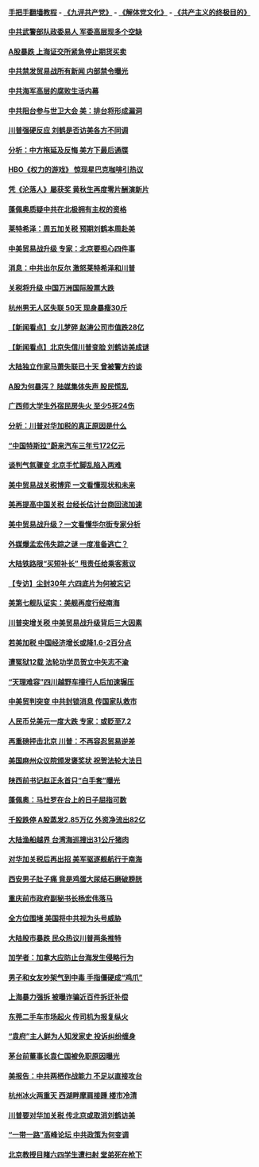 #### [手把手翻墙教程](https://github.com/gfw-breaker/guides/wiki) -  [《九评共产党》](https://github.com/gfw-breaker/9ping.md?t=05070636) - [《解体党文化》](https://github.com/gfw-breaker/jtdwh.md?t=05070636) - [《共产主义的终极目的》](https://github.com/gfw-breaker/gczydzjmd.md?t=05070636)

#### [中共武警部队政委易人 军委高层现多个空缺](../pages/nsc413/n11238754.md?t=05070636) 

#### [A股暴跌 上海证交所紧急停止期货买卖](../pages/nsc413/n11238689.md?t=05070636) 

#### [中共禁发贸易战所有新闻 内部禁令曝光](../pages/nsc413/n11238920.md?t=05070636) 

#### [中共海军高层的腐败生活内幕](../pages/nsc413/n11238722.md?t=05070636) 


#### [中共阻台参与世卫大会 美：排台将形成漏洞](../pages/nsc413/n11238837.md?t=05070636) 

#### [川普强硬反应 刘鹤是否访美各方不同调](../pages/nsc413/n11238024.md?t=05070636) 

#### [分析：中方拖延及反悔 美方下最后通牒](../pages/nsc413/n11238648.md?t=05070636) 

#### [HBO《权力的游戏》 惊现星巴克咖啡引热议](../pages/nsc413/n11238256.md?t=05070636) 

#### [凭《沦落人》屡获奖 黄秋生再度零片酬演新片](../pages/nsc413/n11238092.md?t=05070636) 

#### [蓬佩奥质疑中共在北极拥有主权的资格](../pages/nsc413/n11238516.md?t=05070636) 

#### [莱特希泽：周五加关税 预期刘鹤本周赴美](../pages/nsc413/n11238550.md?t=05070636) 

#### [中美贸易战升级 专家：北京要担心四件事](../pages/nsc413/n11238515.md?t=05070636) 

#### [消息：中共出尔反尔 激怒莱特希泽和川普](../pages/nsc413/n11238266.md?t=05070636) 

#### [关税将升级 中国万洲国际股票大跌](../pages/nsc413/n11238337.md?t=05070636) 

#### [杭州男无人区失联 50天 现身暴瘦30斤](../pages/nsc413/n11238273.md?t=05070636) 

#### [【新闻看点】女儿梦碎 赵涛公司市值跌28亿](../pages/nsc413/n11238158.md?t=05070636) 

#### [【新闻看点】北京失信川普变脸 刘鹤访美成谜](../pages/nsc413/n11237931.md?t=05070636) 

#### [大陆独立作家马萧失联已十天 曾被警方约谈](../pages/nsc413/n11238371.md?t=05070636) 

#### [A股为何暴泻？ 陆媒集体失声 股民慌乱](../pages/nsc413/n11237917.md?t=05070636) 

#### [广西师大学生外宿民房失火 至少5死24伤](../pages/nsc413/n11238312.md?t=05070636) 

#### [分析：川普对华加税的真正原因是什么](../pages/nsc413/n11238151.md?t=05070636) 

#### [“中国特斯拉”蔚来汽车三年亏172亿元](../pages/nsc413/n11238106.md?t=05070636) 

#### [谈判气氛骤变 北京手忙脚乱陷入两难](../pages/nsc413/n11238171.md?t=05070636) 

#### [美中贸易战关税博弈 一文看懂现状和未来](../pages/nsc413/n11238176.md?t=05070636) 

#### [美再提高中国关税 台经长估计台商回流加速](../pages/nsc413/n11237712.md?t=05070636) 

#### [美中贸易战升级？一文看懂华尔街专家分析](../pages/nsc413/n11238055.md?t=05070636) 

#### [外媒爆孟宏伟失踪之谜 一度准备逃亡？](../pages/nsc413/n11238125.md?t=05070636) 

#### [大陆铁路限“买短补长” 甩责任给乘客惹议](../pages/nsc413/n11238053.md?t=05070636) 

#### [【专访】尘封30年 六四底片为何被忘记](../pages/nsc413/n11232990.md?t=05070636) 

#### [美第七舰队证实：美舰再度行经南海](../pages/nsc413/n11237803.md?t=05070636) 

#### [川普突增关税 中美贸易战升级背后三大因素](../pages/nsc413/n11237933.md?t=05070636) 

#### [若美加税 中国经济增长或降1.6-2百分点](../pages/nsc413/n11237960.md?t=05070636) 

#### [遭冤狱12载 法轮功学员贺立中矢志不渝](../pages/nsc413/n11235272.md?t=05070636) 

#### [“天理难容”四川越野车撞行人后加速辗压](../pages/nsc413/n11237109.md?t=05070636) 

#### [中美贸判突变 中共封锁消息 传国家队救市](../pages/nsc413/n11237948.md?t=05070636) 

#### [人民币兑美元一度大跌 专家：或贬至7.2](../pages/nsc413/n11237982.md?t=05070636) 

#### [再重磅抨击北京 川普：不再容忍贸易逆差](../pages/nsc413/n11237869.md?t=05070636) 


#### [美国麻州众议院颁发褒奖状 祝贺法轮大法日](../pages/nsc413/n11237722.md?t=05070636) 

#### [陕西前书记赵正永首只“白手套”曝光](../pages/nsc413/n11237524.md?t=05070636) 

#### [蓬佩奥：马杜罗在台上的日子屈指可数](../pages/nsc413/n11237606.md?t=05070636) 

#### [千股跌停 A股蒸发2.85万亿 外资净流出82亿](../pages/nsc413/n11237291.md?t=05070636) 

#### [大陆渔船越界 台湾海巡搜出31公斤猪肉](../pages/nsc413/n11237506.md?t=05070636) 

#### [对华加关税后再出招 美军驱逐舰航行于南海](../pages/nsc413/n11237441.md?t=05070636) 

#### [西安男子肚子痛 竟是鸡蛋大尿结石磨破膀胱](../pages/nsc413/n11237424.md?t=05070636) 

#### [重庆前市政府副秘书长杨宏伟落马](../pages/nsc413/n11237296.md?t=05070636) 

#### [全方位围堵 美国将中共视为头号威胁](../pages/nsc413/n11237319.md?t=05070636) 

#### [大陆股市暴跌 民众热议川普两条推特](../pages/nsc413/n11236901.md?t=05070636) 

#### [加学者：加拿大应防止台海发生侵略行为](../pages/nsc413/n11237288.md?t=05070636) 

#### [男子和女友吵架气到中毒 手指僵硬成“鸡爪”](../pages/nsc413/n11237343.md?t=05070636) 

#### [上海暴力强拆 被曝诈骗近百件拆迁补偿](../pages/nsc413/n11236541.md?t=05070636) 

#### [东莞二手车市场起火 传司机为报复纵火](../pages/nsc413/n11236587.md?t=05070636) 

#### [“袁府”主人鲜为人知发家史 投诉纠纷缠身](../pages/nsc413/n11236731.md?t=05070636) 

#### [茅台前董事长袁仁国被免职原因曝光](../pages/nsc413/n11236806.md?t=05070636) 

#### [美报告：中共两栖作战能力 不足以直接攻台](../pages/nsc413/n11236907.md?t=05070636) 

#### [杭州冰火两重天 西湖畔摩肩接踵 楼市冷清](../pages/nsc413/n11236751.md?t=05070636) 

#### [川普要对华加关税 传北京或取消刘鹤访美](../pages/nsc413/n11236236.md?t=05070636) 

#### [“一带一路”高峰论坛 中共政策为何变调](../pages/nsc413/n11236568.md?t=05070636) 

#### [北京教授目睹六四学生遭扫射 堂弟死在枪下](../pages/nsc413/n11236566.md?t=05070636) 

